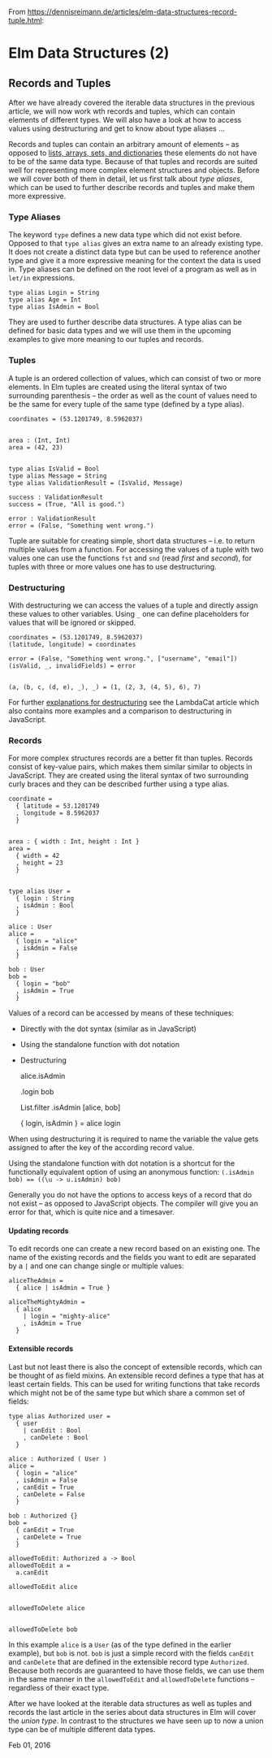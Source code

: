 From <https://dennisreimann.de/articles/elm-data-structures-record-tuple.html>:

# Elm Data Structures (2)

## Records and Tuples

After we have already covered the iterable data structures in the previous article, we will now work wth records and tuples, which can contain elements of different types. We will also have a look at how to access values using destructuring and get to know about type aliases …

Records and tuples can contain an arbitrary amount of elements – as opposed to [lists, arrays, sets, and dictionaries](/articles/elm-data-structures-list-array-set-dict.html) these elements do not have to be of the same data type. Because of that tuples and records are suited well for representing more complex element structures and objects. Before we will cover both of them in detail, let us first talk about _type aliases_, which can be used to further describe records and tuples and make them more expressive.

### Type Aliases

The keyword `type` defines a new data type which did not exist before. Opposed to that `type alias` gives an extra name to an already existing type. It does not create a distinct data type but can be used to reference another type and give it a more expressive meaning for the context the data is used in. Type aliases can be defined on the root level of a program as well as in `let/in` expressions.
    
    type alias Login = String
    type alias Age = Int
    type alias IsAdmin = Bool
    

They are used to further describe data structures. A type alias can be defined for basic data types and we will use them in the upcoming examples to give more meaning to our tuples and records.

### Tuples

A tuple is an ordered collection of values, which can consist of two or more elements. In Elm tuples are created using the literal syntax of two surrounding parenthesis – the order as well as the count of values need to be the same for every tuple of the same type (defined by a type alias).
    
    
    coordinates = (53.1201749, 8.5962037)
    
    
    area : (Int, Int)
    area = (42, 23)
    
    
    type alias IsValid = Bool
    type alias Message = String
    type alias ValidationResult = (IsValid, Message)
    
    success : ValidationResult
    success = (True, "All is good.")
    
    error : ValidationResult
    error = (False, "Something went wrong.")
    

Tuple are suitable for creating simple, short data structures – i.e. to return multiple values from a function. For accessing the values of a tuple with two values one can use the functions `fst` and `snd` (read _first_ and _second_), for tuples with three or more values one has to use destructuring.

### Destructuring

With destructuring we can access the values of a tuple and directly assign these values to other variables. Using `_` one can define placeholders for values that will be ignored or skipped.
    
    coordinates = (53.1201749, 8.5962037)
    (latitude, longitude) = coordinates
    
    error = (False, "Something went wrong.", ["username", "email"])
    (isValid, _, invalidFields) = error
    
    
    (a, (b, c, (d, e), _), _) = (1, (2, 3, (4, 5), 6), 7)
    

For further [explanations for destructuring](http://www.lambdacat.com/road-to-elm-destructuring/) see the LambdaCat article which also contains more examples and a comparison to destructuring in JavaScript.

### Records

For more complex structures records are a better fit than tuples. Records consist of key-value pairs, which makes them similar similar to objects in JavaScript. They are created using the literal syntax of two surrounding curly braces and they can be described further using a type alias.
    
    
    coordinate =
      { latitude = 53.1201749
      , longitude = 8.5962037
      }
    
    
    area : { width : Int, height : Int }
    area =
      { width = 42
      , height = 23
      }
    
    
    type alias User =
      { login : String
      , isAdmin : Bool
      }
    
    alice : User
    alice =
      { login = "alice"
      , isAdmin = False
      }
    
    bob : User
    bob =
      { login = "bob"
      , isAdmin = True
      }
    

Values of a record can be accessed by means of these techniques:

  * Directly with the dot syntax (similar as in JavaScript)
  * Using the standalone function with dot notation
  * Destructuring
    
    alice.isAdmin
    
    
    .login bob
    
    
    List.filter .isAdmin [alice, bob]
    
    
    { login, isAdmin } = alice
    login
    
    

When using destructuring it is required to name the variable the value gets assigned to after the key of the according record value.

Using the standalone function with dot notation is a shortcut for the functionally equivalent option of using an anonymous function: `(.isAdmin bob) == ((\u -> u.isAdmin) bob)`

Generally you do not have the options to access keys of a record that do not exist – as opposed to JavaScript objects. The compiler will give you an error for that, which is quite nice and a timesaver.

#### Updating records

To edit records one can create a new record based on an existing one. The name of the existing records and the fields you want to edit are separated by a `|` and one can change single or multiple values:
    
    aliceTheAdmin =
      { alice | isAdmin = True }
    
    aliceTheMightyAdmin =
      { alice
        | login = "mighty-alice"
        , isAdmin = True
      }
    

#### Extensible records

Last but not least there is also the concept of extensible records, which can be thought of as field mixins. An extensible record defines a type that has at least certain fields. This can be used for writing functions that take records which might not be of the same type but which share a common set of fields:
    
    type alias Authorized user =
      { user
        | canEdit : Bool
        , canDelete : Bool
      }
    
    alice : Authorized ( User )
    alice =
      { login = "alice"
      , isAdmin = False
      , canEdit = True
      , canDelete = False
      }
    
    bob : Authorized {}
    bob =
      { canEdit = True
      , canDelete = True
      }
    
    allowedToEdit: Authorized a -> Bool
    allowedToEdit a =
      a.canEdit
    
    allowedToEdit alice
    
    
    allowedToDelete alice
    
    
    allowedToDelete bob
    
    

In this example `alice` is a `User` (as of the type defined in the earlier example), but `bob` is not. `bob` is just a simple record with the fields `canEdit` and `canDelete` that are defined in the extensible record type `Authorized`. Because both records are guaranteed to have those fields, we can use them in the same manner in the `allowedToEdit` and `allowedToDelete` functions – regardless of their exact type.

After we have looked at the iterable data structures as well as tuples and records the last article in the series about data structures in Elm will cover the _union type_. In contrast to the structures we have seen up to now a union type can be of multiple different data types.

Feb 01, 2016
